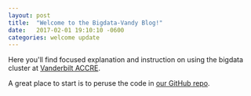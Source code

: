```yaml
---
layout: post
title:  "Welcome to the Bigdata-Vandy Blog!"
date:   2017-02-01 19:10:10 -0600
categories: welcome update
---
```

Here you'll find focused explanation and instruction on using the bigdata cluster 
at [Vanderbilt ACCRE][accre-home].

A great place to start is to peruse the code in [our GitHub repo][bigdata-gh]. 

[accre-home]:   http://www.accre.vanderbilt.edu
[bigdata-gh]:   https://github.com/bigdata-vandy

